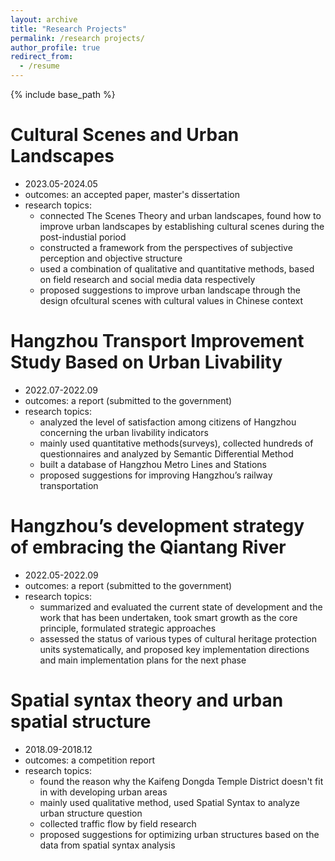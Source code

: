 ```yaml
---
layout: archive
title: "Research Projects"
permalink: /research projects/
author_profile: true
redirect_from:
  - /resume
---
```


{% include base_path %}

Cultural Scenes and Urban Landscapes
======
* 2023.05-2024.05
* outcomes: an accepted paper, master's dissertation
* research topics:
  * connected The Scenes Theory and urban landscapes, found how to improve urban landscapes by establishing cultural scenes during the post-industial poriod
  * constructed a framework from the perspectives of subjective perception and objective structure
  * used a combination of qualitative and quantitative methods, based on field research and social media data respectively
  * proposed suggestions to improve urban landscape through the design ofcultural scenes with cultural values in Chinese context

Hangzhou Transport Improvement Study Based on Urban Livability
======
* 2022.07-2022.09
* outcomes: a report (submitted to the government)
* research topics:
  * analyzed the level of satisfaction among citizens of Hangzhou concerning the urban livability indicators
  * mainly used quantitative methods(surveys), collected hundreds of questionnaires and analyzed by Semantic Differential Method
  * built a database of Hangzhou Metro Lines and Stations
  * proposed suggestions for improving Hangzhou’s railway transportation

Hangzhou’s development strategy of embracing the Qiantang River
======
* 2022.05-2022.09
* outcomes: a report (submitted to the government)
* research topics:
  * summarized and evaluated the current state of development and the work that has been undertaken, took smart growth as the core principle, formulated strategic approaches
  * assessed the status of various types of cultural heritage protection units systematically, and proposed key implementation directions and main implementation plans for the next phase

Spatial syntax theory and urban spatial structure
======
* 2018.09-2018.12
* outcomes: a competition report
* research topics:
  * found the reason why the Kaifeng Dongda Temple District doesn't fit in with developing urban areas
  * mainly used qualitative method, used Spatial Syntax to analyze urban structure question
  * collected traffic flow by field research
  * proposed suggestions for optimizing urban structures based on the data from spatial syntax analysis


